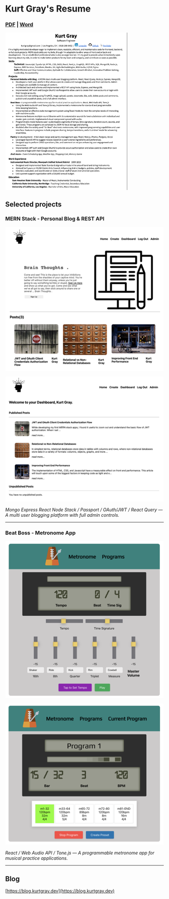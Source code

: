 # Kurt Gray's Resume

### <a href="https://github.com/kurtmgray/kurtmgray.github.io/blob/main/resume/KurtGrayResume.pdf">PDF</a> | <a href="https://github.com/kurtmgray/kurtmgray.github.io/blob/main/resume/KurtGrayResume.docx">Word</a>

<img src="https://raw.githubusercontent.com/kurtmgray/kurtmgray.github.io/main/screenshots/resume.png" alt="resume preview" height="500">

## Selected projects

### MERN Stack - Personal Blog & REST API

[![Personal MERN Stack Blog](https://raw.githubusercontent.com/kurtmgray/kurtmgray.github.io/main/screenshots/blog-home.png)](https://raw.githubusercontent.com/kurtmgray/kurtmgray.github.io/main/screenshots/blog-home.png)

[![Personal MERN Stack Blog](https://raw.githubusercontent.com/kurtmgray/kurtmgray.github.io/main/screenshots/blog-dashboard.png)](https://raw.githubusercontent.com/kurtmgray/kurtmgray.github.io/main/screenshots/blog-dashboard.png)

_Mongo Express React Node Stack / Passport / OAuth/JWT / React Query — A multi user blogging platform with full admin controls._

---

### Beat Boss - Metronome App

[![Beat Boss](https://raw.githubusercontent.com/kurtmgray/kurtmgray.github.io/main/screenshots/met-basic.png)](https://raw.githubusercontent.com/kurtmgray/kurtmgray.github.io/main/screenshots/met-basic.png)

[![Beat Boss](https://raw.githubusercontent.com/kurtmgray/kurtmgray.github.io/main/screenshots/met-program.png)](https://raw.githubusercontent.com/kurtmgray/kurtmgray.github.io/main/screenshots/met-program.png)

_React / Web Audio API / Tone.js — A programmable metronome app for musical practice applications._

---

## Blog

[https://blog.kurtgray.dev](https://blog.kurtgray.dev)
